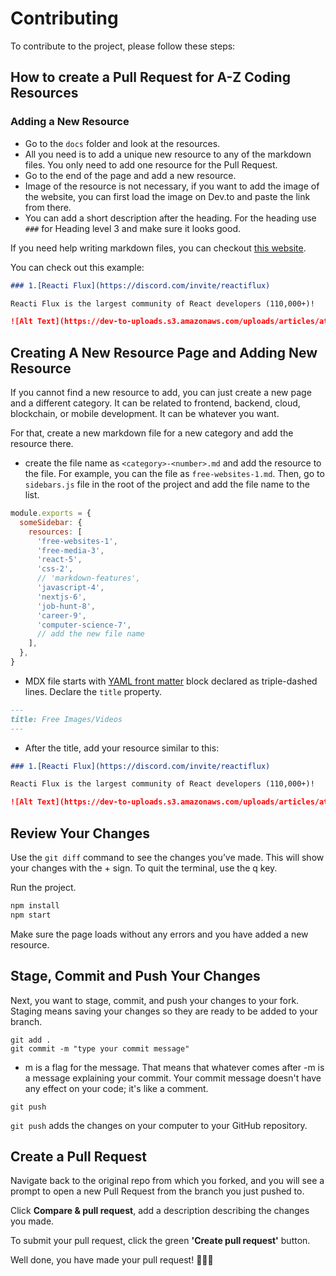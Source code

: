# Contributing

To contribute to the project, please follow these steps:

## **How to create a Pull Request for A-Z Coding Resources**

### Adding a New Resource

- Go to the `docs` folder and look at the resources.
- All you need is to add a unique new resource to any of the markdown files. You only need to add one resource for the Pull Request.
- Go to the end of the page and add a new resource.
- Image of the resource is not necessary, if you want to add the image of the website, you can first load the image on Dev.to and paste the link from there.
- You can add a short description after the heading. For the heading use `###` for Heading level 3 and make sure it looks good.

If you need help writing markdown files, you can checkout [this website](https://www.markdownguide.org/basic-syntax).

You can check out this example:

```md
### 1.[Reacti Flux](https://discord.com/invite/reactiflux)

Reacti Flux is the largest community of React developers (110,000+)!

![Alt Text](https://dev-to-uploads.s3.amazonaws.com/uploads/articles/at0opxihu02u0o2xvcq2.png)
```

## Creating A New Resource Page and Adding New Resource

If you cannot find a new resource to add, you can just create a new page and a different category. It can be related to frontend, backend, cloud, blockchain, or mobile development. It can be whatever you want.

For that, create a new markdown file for a new category and add the resource there.

- create the file name as `<category>-<number>.md` and add the resource to the file. For example, you can the file as `free-websites-1.md`. Then, go to `sidebars.js` file in the root of the project and add the file name to the list.

```javascript
module.exports = {
  someSidebar: {
    resources: [
      'free-websites-1',
      'free-media-3',
      'react-5',
      'css-2',
      // 'markdown-features',
      'javascript-4',
      'nextjs-6',
      'job-hunt-8',
      'career-9',
      'computer-science-7',
      // add the new file name
    ],
  },
}
```

- MDX file starts with [YAML front matter](https://jekyllrb.com/docs/step-by-step/03-front-matter/) block declared as triple-dashed lines. Declare the `title` property.

```md
---
title: Free Images/Videos
---
```

- After the title, add your resource similar to this:

```md
### 1.[Reacti Flux](https://discord.com/invite/reactiflux)

Reacti Flux is the largest community of React developers (110,000+)!

![Alt Text](https://dev-to-uploads.s3.amazonaws.com/uploads/articles/at0opxihu02u0o2xvcq2.png)
```

## Review Your Changes

Use the `git diff` command to see the changes you’ve made. This will show your changes with the + sign. To quit the terminal, use the q key.

Run the project.

```bash
npm install
npm start
```

Make sure the page loads without any errors and you have added a new resource.

## Stage, Commit and Push Your Changes

Next, you want to stage, commit, and push your changes to your fork. Staging means saving your changes so they are ready to be added to your branch.

```
git add .
git commit -m "type your commit message"
```

- m is a flag for the message. That means that whatever comes after -m is a message explaining your commit. Your commit message doesn't have any effect on your code; it's like a comment.

```
git push
```

`git push` adds the changes on your computer to your GitHub repository.

## Create a Pull Request

Navigate back to the original repo from which you forked, and you will see a prompt to open a new Pull Request from the branch you just pushed to.

Click **Compare & pull request**, add a description describing the changes you made.

To submit your pull request, click the green **'Create pull request'** button.

Well done, you have made your pull request! 🎉🎉🎉
